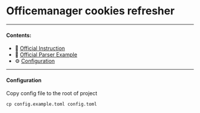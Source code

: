 # Officemanager cookies refresher

---

#### Contents:

- 📝 [Official Instruction](https://dodobrands.notion.site/Auth-869c7e61ad1c4f3f924173df30e008f3)
- 📱 [Official Parser Example](https://github.com/dodopizza/officemanager-parser-example)
- ⚙️ [Configuration](#configuration)

---

#### Configuration

Copy config file to the root of project

```shell
cp config.example.toml config.toml
```

